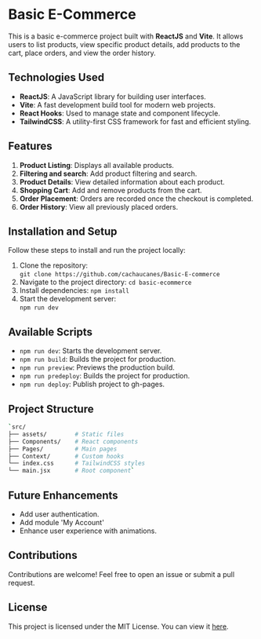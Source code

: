 # Basic E-Commerce

This is a basic e-commerce project built with **ReactJS** and **Vite**. It allows users to list products, view specific product details, add products to the cart, place orders, and view the order history.

## Technologies Used

-   **ReactJS**: A JavaScript library for building user interfaces.
-   **Vite**: A fast development build tool for modern web projects.
-   **React Hooks**: Used to manage state and component lifecycle.
-   **TailwindCSS**: A utility-first CSS framework for fast and efficient styling.

## Features

1.  **Product Listing**: Displays all available products.
2.  **Filtering and search**: Add product filtering and search.
3.  **Product Details**: View detailed information about each product.
4.  **Shopping Cart**: Add and remove products from the cart.
5.  **Order Placement**: Orders are recorded once the checkout is completed.
6.  **Order History**: View all previously placed orders.

## Installation and Setup

Follow these steps to install and run the project locally:

1.  Clone the repository:    
    `git clone https://github.com/cachaucanes/Basic-E-commerce`     
2.  Navigate to the project directory:
    `cd basic-ecommerce`     
3.  Install dependencies:
    `npm install`     
4.  Start the development server:   
    `npm run dev` 
    

## Available Scripts

-   `npm run dev`: Starts the development server.
-   `npm run build`: Builds the project for production.
-   `npm run preview`: Previews the production build.
-   `npm run predeploy`: Builds the project for production.
-   `npm run deploy`: Publish project to gh-pages.

## Project Structure
``` bash
`src/
├── assets/    	   # Static files 
├── Components/    # React components
├── Pages/         # Main pages
├── Context/       # Custom hooks
└── index.css      # TailwindCSS styles
└── main.jsx       # Root component` 
```

## Future Enhancements

-   Add user authentication.
-   Add module 'My Account'
-   Enhance user experience with animations.

## Contributions

Contributions are welcome! Feel free to open an issue or submit a pull request.

## License

This project is licensed under the MIT License. You can view it [here](https://www.mit.edu/~amini/LICENSE.md).
